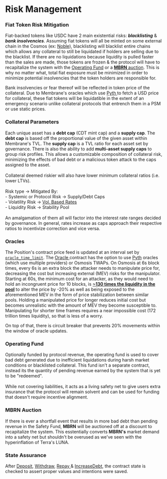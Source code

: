 # Risk Management

### Fiat Token Risk Mitigation

Fiat-backed tokens like USDC have 2 main existential risks: _**blacklisting**_ & _**bank insolvencies**_. Assuming fiat tokens will all be minted on some external chain in the Cosmos (ex: [Noble](https://twitter.com/noble\_xyz?s=20)), blacklisting will blacklist entire chains which allows any collateral to still be liquidated if holders are selling due to the blacklist. If there are no liquidations because liquidity is pulled faster than the sales are made, those tokens are frozen & the protocol will have to recapitalize the system with the [Operating Fund](risk-management.md#operating-fund) or a [**MBRN** auction](risk-management.md#mbrn-auction). This is why no matter what, total fiat exposure must be minimized in order to minimize potential insolvencies that the token holders are responsible for.

Bank insolvencies or fear thereof will be reflected in token price of the collateral. Due to Membrane's oracles which use [Pyth ](https://docs.pyth.network/pythnet-price-feeds/cosmwasm)to fetch a USD price for collateral, these fiat tokens will be liquidatible in the extent of an emergency scenario unlike collateral protocols that entrench them in a PSM or use static prices.

### Collateral Parameters

Each unique asset has a **debt cap** (CDT mint cap) and a **supply cap**. The **debt cap** is based off the proportional value of the given asset within Membrane's TVL. The **supply cap** is a TVL ratio for each asset set by governance. There is also the ability to add **multi-asset supply caps** to group risk profiles. This allows a customizable composition of collateral risk, minimizing the effects of bad debt or a malicious token attack to the caps assigned to the asset.\
\
Collateral deemed riskier will also have lower minimum collateral ratios (i.e. lower LTVs).\
\
Risk type -> Mitigated By:\
\- Systemic or Protocol Risk -> Supply/Debt Caps\
\- Volatility Risk -> [Vol. Based Rates](overview/interest-rates.md#rate-influence-3-collateral-composition)\
\- Liquidity Risk -> Stability Pool\
\
An amalgamation of them all will factor into the interest rate ranges decided by governance. In general, rates increase as caps approach their respective ratios to incentivize correction and vice versa.

### Oracles

The Position's contract price feed is updated at an interval set by [`oracle_time_limit`](../smart-contracts/positions.md#config). The [Oracle ](../smart-contracts/oracle.md)contract has the option to use [Pyth](https://docs.pyth.network/documentation/how-pyth-works) oracles (which use multiple providers) or Osmosis TWAPs. On Osmosis at 6s block times, every 6s is an extra block the attacker needs to manipulate price for, decreasing the cost but increasing external (MEV) risks for the manipulator. Starting at 60s, the minimum cost for an attacker, as they would need to hold an incongruent price for 10 blocks, is [**\~130 times the liquidity in the pool**](https://delphilabs.medium.com/which-one-should-you-use-arithmetic-or-geometric-mean-twap-ded01532bf49) to alter the price by -20% as well as being exposed to the aforementioned MEV in the form of price stabilization between similar pools. Holding a manipulated price for longer reduces initial cost but becomes unrealistic with the amount of MEV they become susceptible to. Manipulating for shorter time frames requires a near impossible cost (172 trillion times liquidity), so that is less of a worry.

On top of that, there is circuit breaker that prevents 20% movements within the window of oracle updates.

### Operating Fund

Optionally funded by protocol revenue, the operating fund is used to cover bad debt generated due to inefficient liquidations during harsh market conditions or blacklisted collateral. This fund isn't a separate contract, instead its the quantity of pending revenue earned by the system that is yet to be "redeemed".\
\
While not covering liabilities, it acts as a living safety net to give users extra insurance that the protocol will remain solvent and can be used for funding that doesn't require incentive alignment.

### MBRN Auction

If there is ever a shortfall event that results in more bad debt than pending revenue in the Safety Fund, **MBRN** will be auctioned off at a discount to recapitalize the system. This esstentially converts **MBRN's** market demand into a safety net but shouldn't be overused as we've seen with the hyperinflation of Terra's LUNA.

### State Assurance

After [Deposit](../smart-contracts/positions.md#deposit), [Withdraw](../smart-contracts/positions.md#withdraw), [Repay ](../smart-contracts/positions.md#repay)& [IncreaseDebt](../smart-contracts/positions.md#increasedebt), the contract state is checked to assert proper values and intentions were saved.
